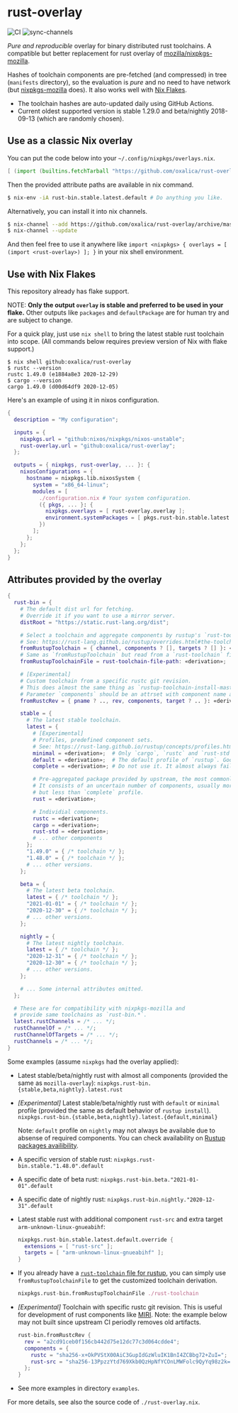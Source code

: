 # rust-overlay

![CI](https://github.com/oxalica/rust-overlay/workflows/CI/badge.svg)
![sync-channels](https://github.com/oxalica/rust-overlay/workflows/sync-channels/badge.svg)

*Pure and reproducible* overlay for binary distributed rust toolchains.
A compatible but better replacement for rust overlay of [mozilla/nixpkgs-mozilla][mozilla].

Hashes of toolchain components are pre-fetched (and compressed) in tree (`manifests` directory),
so the evaluation is *pure* and no need to have network (but [nixpkgs-mozilla][mozilla] does).
It also works well with [Nix Flakes](https://nixos.wiki/wiki/Flakes).

- The toolchain hashes are auto-updated daily using GitHub Actions.
- Current oldest supported version is stable 1.29.0 and beta/nightly 2018-09-13
  (which are randomly chosen).

## Use as a classic Nix overlay

You can put the code below into your `~/.config/nixpkgs/overlays.nix`.
```nix
[ (import (builtins.fetchTarball "https://github.com/oxalica/rust-overlay/archive/master.tar.gz")) ]
```
Then the provided attribute paths are available in nix command.
```bash
$ nix-env -iA rust-bin.stable.latest.default # Do anything you like.
```

Alternatively, you can install it into nix channels.
```bash
$ nix-channel --add https://github.com/oxalica/rust-overlay/archive/master.tar.gz rust-overlay
$ nix-channel --update
```
And then feel free to use it anywhere like
`import <nixpkgs> { overlays = [ (import <rust-overlay>) ]; }` in your nix shell environment.

## Use with Nix Flakes

This repository already has flake support.

NOTE: **Only the output `overlay` is stable and preferred to be used in your flake.**
Other outputs like `packages` and `defaultPackage` are for human try and are subject to change.

For a quick play, just use `nix shell` to bring the latest stable rust toolchain into scope.
(All commands below requires preview version of Nix with flake support.)
```shell
$ nix shell github:oxalica/rust-overlay
$ rustc --version
rustc 1.49.0 (e1884a8e3 2020-12-29)
$ cargo --version
cargo 1.49.0 (d00d64df9 2020-12-05)
```

Here's an example of using it in nixos configuration.
```nix
{
  description = "My configuration";

  inputs = {
    nixpkgs.url = "github:nixos/nixpkgs/nixos-unstable";
    rust-overlay.url = "github:oxalica/rust-overlay";
  };

  outputs = { nixpkgs, rust-overlay, ... }: {
    nixosConfigurations = {
      hostname = nixpkgs.lib.nixosSystem {
        system = "x86_64-linux";
        modules = [
          ./configuration.nix # Your system configuration.
          ({ pkgs, ... }: {
            nixpkgs.overlays = [ rust-overlay.overlay ];
            environment.systemPackages = [ pkgs.rust-bin.stable.latest.default ];
          })
        ];
      };
    };
  };
}
```

## Attributes provided by the overlay

```nix
{
  rust-bin = {
    # The default dist url for fetching.
    # Override it if you want to use a mirror server.
    distRoot = "https://static.rust-lang.org/dist";

    # Select a toolchain and aggregate components by rustup's `rust-toolchain` file format.
    # See: https://rust-lang.github.io/rustup/overrides.html#the-toolchain-file
    fromRustupToolchain = { channel, components ? [], targets ? [] }: «derivation»;
    # Same as `fromRustupToolchain` but read from a `rust-toolchain` file (legacy one-line string or in TOML).
    fromRustupToolchainFile = rust-toolchain-file-path: «derivation»;

    # [Experimental]
    # Custom toolchain from a specific rustc git revision.
    # This does almost the same thing as `rustup-toolchain-install-master`. (https://crates.io/crates/rustup-toolchain-install-master)
    # Parameter `components` should be an attrset with component name as key and its SRI hash as value.
    fromRustcRev = { pname ? .., rev, components, target ? .. }: «derivation»;

    stable = {
      # The latest stable toolchain.
      latest = {
        # [Experimental]
        # Profiles, predefined component sets.
        # See: https://rust-lang.github.io/rustup/concepts/profiles.html
        minimal = «derivation»;  # Only `cargo`, `rustc` and `rust-std`.
        default = «derivation»;  # The default profile of `rustup`. Good for general use.
        complete = «derivation»; # Do not use it. It almost always fails.

        # Pre-aggregated package provided by upstream, the most commonly used package in `mozilla-overlay`.
        # It consists of an uncertain number of components, usually more than the `default` profile of `rustup`
        # but less than `complete` profile.
        rust = «derivation»;

        # Individial components.
        rustc = «derivation»;
        cargo = «derivation»;
        rust-std = «derivation»;
        # ... other components
      };
      "1.49.0" = { /* toolchain */ };
      "1.48.0" = { /* toolchain */ };
      # ... other versions.
    };

    beta = {
      # The latest beta toolchain.
      latest = { /* toolchain */ };
      "2021-01-01" = { /* toolchain */ };
      "2020-12-30" = { /* toolchain */ };
      # ... other versions.
    };

    nightly = {
      # The latest nightly toolchain.
      latest = { /* toolchain */ };
      "2020-12-31" = { /* toolchain */ };
      "2020-12-30" = { /* toolchain */ };
      # ... other versions.
    };

    # ... Some internal attributes omitted.
  };

  # These are for compatibility with nixpkgs-mozilla and
  # provide same toolchains as `rust-bin.*`.
  latest.rustChannels = /* ... */;
  rustChannelOf = /* ... */;
  rustChannelOfTargets = /* ... */;
  rustChannels = /* ... */;
}
```

Some examples (assume `nixpkgs` had the overlay applied):

- Latest stable/beta/nightly rust with almost all components (provided the same as `mozilla-overlay`):
  `nixpkgs.rust-bin.{stable,beta,nightly}.latest.rust`
- *\[Experimental\]*
  Latest stable/beta/nightly rust with `default` or `minimal` profile (provided the same as default behavior of `rustup install`).
  `nixpkgs.rust-bin.{stable,beta,nightly}.latest.{default,minimal}`

  Note: `default` profile on `nightly` may not always be available due to absense of required components.
  You can check availability on [Rustup packages availibility](https://rust-lang.github.io/rustup-components-history/).

- A specific version of stable rust:
  `nixpkgs.rust-bin.stable."1.48.0".default`
- A specific date of beta rust:
  `nixpkgs.rust-bin.beta."2021-01-01".default`
- A specific date of nightly rust:
  `nixpkgs.rust-bin.nightly."2020-12-31".default`
- Latest stable rust with additional component `rust-src` and extra target
  `arm-unknown-linux-gnueabihf`:

  ```nix
  nixpkgs.rust-bin.stable.latest.default.override {
    extensions = [ "rust-src" ];
    targets = [ "arm-unknown-linux-gnueabihf" ];
  }
  ```

- If you already have a [`rust-toolchain` file for rustup][rust-toolchain],
  you can simply use `fromRustupToolchainFile` to get the customized toolchain derivation.

  ```nix
  nixpkgs.rust-bin.fromRustupToolchainFile ./rust-toolchain
  ```

- *\[Experimental\]*
  Toolchain with specific rustc git revision.
  This is useful for development of rust components like [MIRI](https://github.com/rust-lang/miri).
  Note: the example below may not built since upstream CI periodly removes old artifacts.
  ```nix
  rust-bin.fromRustcRev {
    rev = "a2cd91ceb0f156cb442d75e12dc77c3d064cdde4";
    components = {
      rustc = "sha256-x+OkPVStX00AiC3GupIdGzWluIK1BnI4ZCBbg72+ZuI=";
      rust-src = "sha256-13PpzzYtd769Xkb0QzHpNfYCOnLMWFolc9QyYq98z2k=";
    };
  }
  ```

- See more examples in directory `examples`.

For more details, see also the source code of `./rust-overlay.nix`.

[mozilla]: https://github.com/mozilla/nixpkgs-mozilla
[rust-toolchain]: https://rust-lang.github.io/rustup/overrides.html#the-toolchain-file
